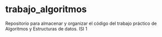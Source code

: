 # trabajo_algoritmos
Repositorio para almacenar y organizar el código del trabajo práctico de Algoritmos y Estructuras de datos. ISI 1
